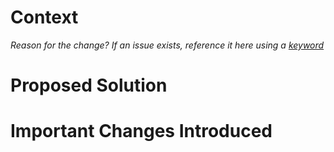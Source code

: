# Context

_Reason for the change? If an issue exists, reference it here using a [keyword](https://docs.github.com/en/github/managing-your-work-on-github/linking-a-pull-request-to-an-issue#linking-a-pull-request-to-an-issue-using-a-keyword)_

# Proposed Solution

# Important Changes Introduced
